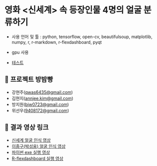 # 영화 <신세계> 속 등장인물 4명의 얼굴 분류하기
- 사용 언어 및 툴 : python, tensorflow, open-cv, beautifulsoup, matplotlib, numpy, r, r-markdown, r-flexdashboard, pyqt
- gpu 사용

- [테스트](Project_BBB/code_zip/CNN)

## :bread: 프로젝트 방밤빵
- 강현주(qwas6435@gmail.com)
- 김현지(annjee.kim@gmail.com)
- 방지원(bjw0723@gmail.com)
- 위선우(9408172@gmail.com)

## :movie_camera: 결과 영상 링크
- [신세계 얼굴 인식 영상](https://www.youtube.com/watch?v=fQkOxxWkw6Q&t=4s)
- [이중구(박성웅) 얼굴 인식 영상](https://www.youtube.com/watch?v=dOoFULN9N6w)
- [파이썬 exe 실행 영상](https://www.youtube.com/watch?v=yEPYEBJnF5s)
- [R-flexdashboard 실행 영상](https://www.youtube.com/watch?v=pOuHzCq-KIM)
